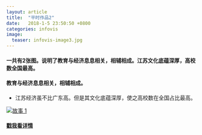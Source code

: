 ```yaml
---
layout: article
title:  "平时作品2"
date:   2018-1-5 23:50:50 +0800
categories: infovis
image:
  teaser: infovis-image3.jpg
---
```

#### 一共有2张图。说明了教育与经济息息相关，相辅相成。江苏文化底蕴深厚，高校数全国最高。

#### 教育与经济息息相关，相辅相成。
- 江苏经济虽不比广东高。但是其文化底蕴深厚，使之高校数在全国占比最高。

<div class='tableauPlaceholder' id='viz1515305283172' style='position: relative'>
         <noscript><a href='#'><img alt='故事 1 ' 
         src='https:&#47;&#47;public.tableau.com&#47;static&#47;images&#47;GD&#47;GDP_244&#47;1_1&#47;1_rss.png' style='border: none' /></a>
         </noscript>
         <object class='tableauViz'  style='display:none;'><param name='host_url' value='https%3A%2F%2Fpublic.tableau.com%2F' /> <param name='embed_code_version' value='3' /> <param name='site_root' value='' /><param name='name' value='GDP_244&#47;1_1' /><param name='tabs' value='no' /><param name='toolbar' value='yes' /><param name='static_image' value='https:&#47;&#47;public.tableau.com&#47;static&#47;images&#47;GD&#47;GDP_244&#47;1_1&#47;1.png' /> <param name='animate_transition' value='yes' /><param name='display_static_image' value='yes' /><param name='display_spinner' value='yes' /><param name='display_overlay' value='yes' /><param name='display_count' value='yes' />
         </object>
</div>                
<script type='text/javascript'>                    var divElement = document.getElementById('viz1515305283172');                    var vizElement = divElement.getElementsByTagName('object')[0];                    vizElement.style.width='916px';vizElement.style.height='991px';                    var scriptElement = document.createElement('script');                    scriptElement.src = 'https://public.tableau.com/javascripts/api/viz_v1.js';                    vizElement.parentNode.insertBefore(scriptElement, vizElement);                
</script>



#### [戳我看详情](https://public.tableau.com/profile/shuyiho#!/vizhome/GDP_244/1_1)